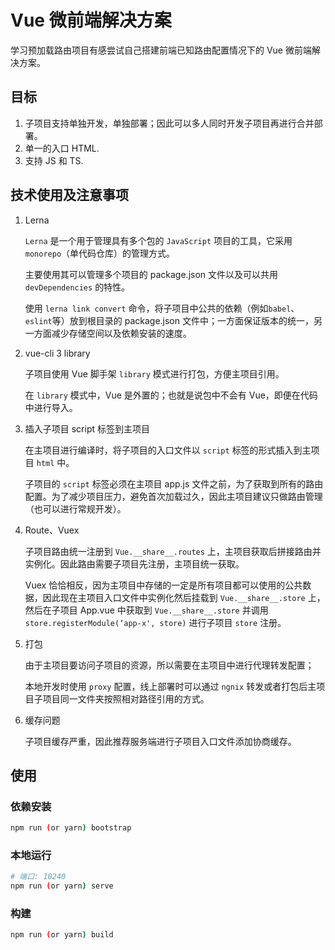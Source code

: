 # Vue 微前端解决方案

学习预加载路由项目有感尝试自己搭建前端已知路由配置情况下的 Vue 微前端解决方案。

## 目标

1. 子项目支持单独开发，单独部署；因此可以多人同时开发子项目再进行合并部署。
2. 单一的入口 HTML.
3. 支持 JS 和 TS.

## 技术使用及注意事项

1. Lerna

    `Lerna` 是一个用于管理具有多个包的 `JavaScript` 项目的工具，它采用 `monorepo`（单代码仓库）的管理方式。

    主要使用其可以管理多个项目的 package.json 文件以及可以共用 `devDependencies` 的特性。

    使用 `lerna link convert` 命令，将子项目中公共的依赖（例如`babel`、`eslint`等）放到根目录的 package.json 文件中；一方面保证版本的统一，另一方面减少存储空间以及依赖安装的速度。

2. vue-cli 3 library

    子项目使用 Vue 脚手架 `library` 模式进行打包，方便主项目引用。

    在 `library` 模式中，Vue 是外置的；也就是说包中不会有 Vue，即便在代码中进行导入。

3. 插入子项目 script 标签到主项目

    在主项目进行编译时，将子项目的入口文件以 `script` 标签的形式插入到主项目 `html` 中。

    子项目的 `script` 标签必须在主项目 app.js 文件之前，为了获取到所有的路由配置。为了减少项目压力，避免首次加载过久，因此主项目建议只做路由管理（也可以进行常规开发）。

4. Route、Vuex

    子项目路由统一注册到 `Vue.__share__.routes` 上，主项目获取后拼接路由并实例化。因此路由需要子项目先注册，主项目统一获取。

    Vuex 恰恰相反，因为主项目中存储的一定是所有项目都可以使用的公共数据，因此现在主项目入口文件中实例化然后挂载到 `Vue.__share__.store` 上，然后在子项目 App.vue 中获取到 `Vue.__share__.store` 并调用 `store.registerModule(‘app-x', store)` 进行子项目 `store` 注册。

5. 打包

    由于主项目要访问子项目的资源，所以需要在主项目中进行代理转发配置；

    本地开发时使用 `proxy` 配置，线上部署时可以通过 `ngnix` 转发或者打包后主项目子项目同一文件夹按照相对路径引用的方式。

6. 缓存问题

    子项目缓存严重，因此推荐服务端进行子项目入口文件添加协商缓存。

## 使用

### 依赖安装

```bash
npm run (or yarn) bootstrap
```

### 本地运行

```bash
# 端口: 10240
npm run (or yarn) serve
```

### 构建

```bash
npm run (or yarn) build
```
